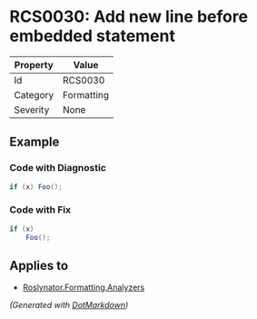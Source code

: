 # RCS0030: Add new line before embedded statement

| Property | Value      |
| -------- | ---------- |
| Id       | RCS0030    |
| Category | Formatting |
| Severity | None       |

## Example

### Code with Diagnostic

```csharp
if (x) Foo();
```

### Code with Fix

```csharp
if (x)
    Foo();
```

## Applies to

* [Roslynator.Formatting.Analyzers](https://www.nuget.org/packages/Roslynator.Formatting.Analyzers)


*\(Generated with [DotMarkdown](http://github.com/JosefPihrt/DotMarkdown)\)*